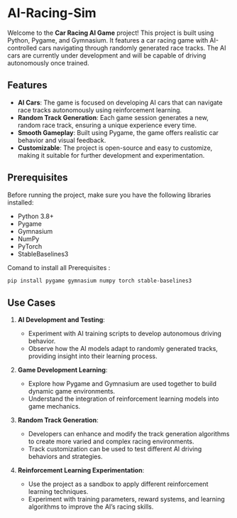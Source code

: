 # AI-Racing-Sim

Welcome to the **Car Racing AI Game** project! This project is built using Python, Pygame, and Gymnasium. It features a car racing game with AI-controlled cars navigating through randomly generated race tracks. The AI cars are currently under development and will be capable of driving autonomously once trained.

## Features

- **AI Cars**: The game is focused on developing AI cars that can navigate race tracks autonomously using reinforcement learning.
- **Random Track Generation**: Each game session generates a new, random race track, ensuring a unique experience every time.
- **Smooth Gameplay**: Built using Pygame, the game offers realistic car behavior and visual feedback.
- **Customizable**: The project is open-source and easy to customize, making it suitable for further development and experimentation.

## Prerequisites

Before running the project, make sure you have the following libraries installed:

- Python 3.8+
- Pygame
- Gymnasium
- NumPy
- PyTorch
- StableBaselines3

Comand to install all Prerequisites :

```bash
pip install pygame gymnasium numpy torch stable-baselines3
```

## Use Cases

1. **AI Development and Testing**: 
   - Experiment with AI training scripts to develop autonomous driving behavior. 
   - Observe how the AI models adapt to randomly generated tracks, providing insight into their learning process.

2. **Game Development Learning**: 
   - Explore how Pygame and Gymnasium are used together to build dynamic game environments.
   - Understand the integration of reinforcement learning models into game mechanics.

3. **Random Track Generation**: 
   - Developers can enhance and modify the track generation algorithms to create more varied and complex racing environments.
   - Track customization can be used to test different AI driving behaviors and strategies.

4. **Reinforcement Learning Experimentation**: 
   - Use the project as a sandbox to apply different reinforcement learning techniques.
   - Experiment with training parameters, reward systems, and learning algorithms to improve the AI’s racing skills.
